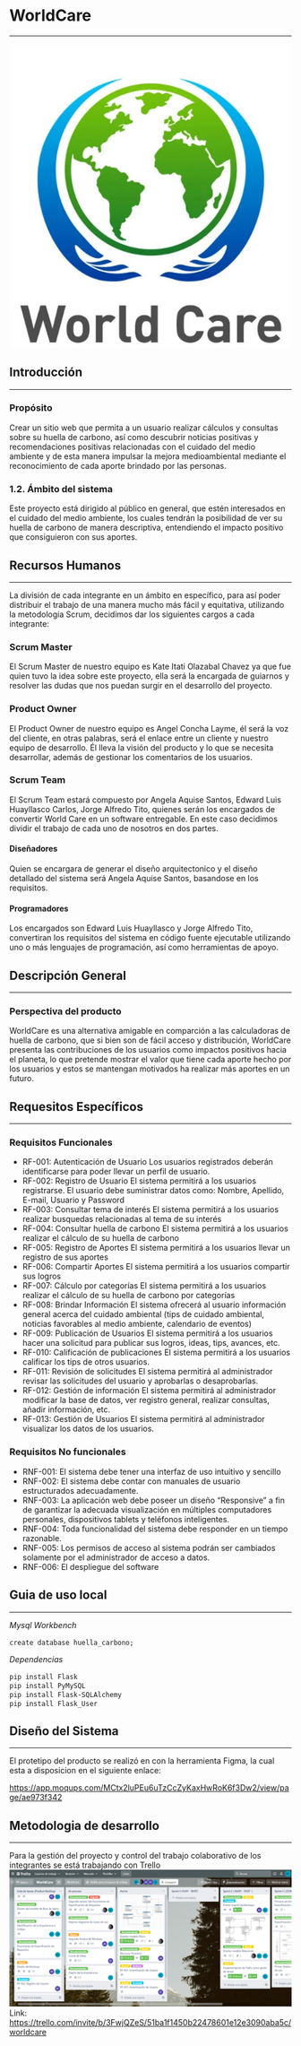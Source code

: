# WorldCare

***

<p align="center">
  <img src='./img/logo.png' width='500px' />
</p>

## Introducción

***

### Propósito

Crear un sitio web que permita a un usuario realizar cálculos y consultas sobre su huella de carbono, así como descubrir noticias positivas y recomendaciones positivas relacionadas con el cuidado del medio ambiente y de esta manera impulsar la mejora medioambiental mediante el reconocimiento de cada aporte brindado por las personas.

### 1.2. Ámbito del sistema

Este proyecto está dirigido al público en general, que estén interesados en el cuidado del medio ambiente, los cuales tendrán la posibilidad de ver su huella de carbono de manera descriptiva, entendiendo el impacto positivo que consiguieron con sus aportes.

## Recursos Humanos

***

La división de cada integrante en un ámbito en específico, para así poder distribuir el trabajo de una manera mucho más fácil y equitativa, utilizando la metodología Scrum, decidimos dar los siguientes cargos a cada integrante:

### Scrum Master

El Scrum Master de nuestro equipo es Kate Itati Olazabal Chavez ya que fue quien tuvo la idea sobre este proyecto, ella será la encargada de guiarnos y resolver las dudas que nos puedan surgir en el desarrollo del proyecto.

### Product Owner

El Product Owner de nuestro equipo es Angel Concha Layme, él será la voz del cliente, en otras palabras, será el enlace entre un cliente y nuestro equipo de desarrollo. Él lleva la visión del producto y lo que se necesita desarrollar, además de gestionar los comentarios de los usuarios.

### Scrum Team

El Scrum Team estará compuesto por Angela Aquise Santos, Edward Luis Huayllasco Carlos, Jorge Alfredo Tito, quienes serán los encargados de convertir World Care en un software entregable. En este caso decidimos dividir el trabajo de cada uno de nosotros en dos partes.

#### Diseñadores

Quien se encargara de generar el diseño arquitectonico y el diseño detallado del sistema será Angela Aquise Santos, basandose en los requisitos.

#### Programadores

Los encargados son Edward Luis Huayllasco y Jorge Alfredo Tito, convertiran los requisitos del sistema en código fuente ejecutable utilizando uno o más lenguajes de programación, así como herramientas de apoyo.

## Descripción General

***

### Perspectiva del producto

WorldCare es una alternativa amigable en comparción a las calculadoras de huella de carbono, que si bien son de fácil acceso y distribución, WorldCare presenta las contribuciones de los usuarios como impactos positivos hacia el planeta, lo que pretende mostrar el valor que tiene cada aporte hecho por los usuarios y estos se mantengan motivados ha realizar más aportes en un futuro.

## Requesitos Específicos

***

### Requisitos Funcionales

* RF-001: Autenticación de Usuario
  Los usuarios registrados deberán identificarse para poder llevar un perfil de usuario.
* RF-002: Registro de Usuario
  El sistema permitirá a los usuarios registrarse. El usuario debe suministrar datos como: Nombre, Apellido, E-mail, Usuario y Password
* RF-003: Consultar tema de interés
  El sistema permitirá a los usuarios realizar busquedas relacionadas al tema de su interés
* RF-004: Consultar huella de carbono
  El sistema permitirá a los usuarios realizar el cálculo de su huella de carbono
* RF-005: Registro de Aportes
  El sistema permitirá a los usuarios llevar un registro de sus aportes
* RF-006: Compartir Aportes
  El sistema permitirá a los usuarios compartir sus logros
* RF-007: Cálculo por categorías
  El sistema permitirá a los usuarios realizar el cálculo de su huella de carbono por categorías
* RF-008: Brindar Información
  El sistema ofrecerá al usuario información general acerca del cuidado ambiental (tips de cuidado ambiental, noticias favorables al medio ambiente, calendario de eventos)
* RF-009: Publicación de Usuarios
  El sistema permitirá a los usuarios hacer una solicitud para publicar sus logros, ideas, tips, avances, etc.
* RF-010: Calificación de publicaciones
  El sistema permitirá a los usuarios calificar los tips de otros usuarios.
* RF-011: Revisión de solicitudes
  El sistema permitirá al administrador revisar las solicitudes del usuario y aprobarlas o desaprobarlas.
* RF-012: Gestión de información
  El sistema permitirá al administrador modificar la base de datos, ver registro general, realizar consultas, añadir información, etc.
* RF-013: Gestión de Usuarios
  El sistema permitirá al administrador visualizar los datos de los usuarios.

### Requisitos No funcionales

* RNF-001:
  El sistema debe tener una interfaz de uso intuitivo y sencillo
* RNF-002:
  El sistema debe contar con manuales de usuario estructurados adecuadamente.
* RNF-003:
  La aplicación web debe poseer un diseño “Responsive” a fin de garantizar la adecuada visualización en múltiples computadores personales, dispositivos tablets y teléfonos inteligentes.
* RNF-004:
  Toda funcionalidad del sistema debe responder en un tiempo razonable.
* RNF-005:
  Los permisos de acceso al sistema podrán ser cambiados solamente por el administrador de acceso a datos.
* RNF-006:
  El despliegue del software

## Guia de uso local

***

_Mysql Workbench_

```
create database huella_carbono;
```

_Dependencias_

```
pip install Flask
pip install PyMySQL
pip install Flask-SQLAlchemy
pip install Flask_User
```

## Diseño del Sistema

***
El protetipo del producto se realizó en con la herramienta Figma, la cual esta a disposicion en el siguiente enlace:

<https://app.moqups.com/MCtx2luPEu6uTzCcZyKaxHwRoK6f3Dw2/view/page/ae973f342>

## Metodologia de desarrollo

***
Para la gestión del proyecto y control del trabajo colaborativo de los integrantes se está trabajando con Trello
![ScreenShot](/img/trello.png)
Link: https://trello.com/invite/b/3FwjQZeS/51ba1f1450b22478601e12e3090aba5c/worldcare
